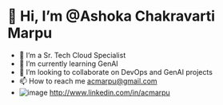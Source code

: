 
#  👋 Hi, I’m @Ashoka Chakravarti Marpu
- 👀 I’m a Sr. Tech Cloud Specialist
- 🌱 I’m currently learning GenAI
- 💞️ I’m looking to collaborate on DevOps and GenAI projects
- 📫 How to reach me acmarpu@gmail.com
- ![image](https://github.com/user-attachments/assets/6c0eb187-569a-48dc-8029-9199b11680c3) http://www.linkedin.com/in/acmarpu
<!---
![image](https://github.com/user-attachments/assets/3bf9376a-449f-4529-9fea-69569d009773) If you're interested in learning about Azure and DevOps check my **repositories**

acmarpu/acmarpu is a ✨ special ✨ repository because its `README.md` (this file) appears on your GitHub profile.
You can click the Preview link to take a look at your changes.
--->
